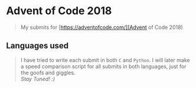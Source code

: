 # Advent of Code 2018
> My submits for [https://adventofcode.com/](Advent of Code 2018)

## Languages used
> I have tried to write each submit in both `C` and `Python`.
> I will later make a speed comparison script for all submits in both
> languages, just for the goofs and giggles.  
> _Stay Tuned! :)_

